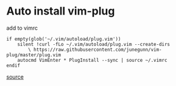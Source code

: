 # Auto install vim-plug

add to vimrc

	if empty(glob('~/.vim/autoload/plug.vim'))
		silent !curl -fLo ~/.vim/autoload/plug.vim --create-dirs
			\ https://raw.githubusercontent.com/junegunn/vim-plug/master/plug.vim
		autocmd VimEnter * PlugInstall --sync | source ~/.vimrc
	endif

[source](https://github.com/junegunn/vim-plug/wiki/tips#automatic-installation)